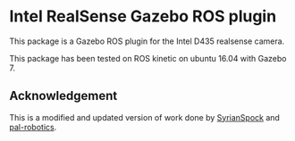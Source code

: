 # Intel RealSense Gazebo ROS plugin

This package is a Gazebo ROS plugin for the Intel D435 realsense camera. 

This package has been tested on ROS kinetic on ubuntu 16.04 with Gazebo 7.
 
## Acknowledgement

This is a modified and updated version of work done by [SyrianSpock](https://github.com/SyrianSpock) and [pal-robotics](https://github.com/pal-robotics).


